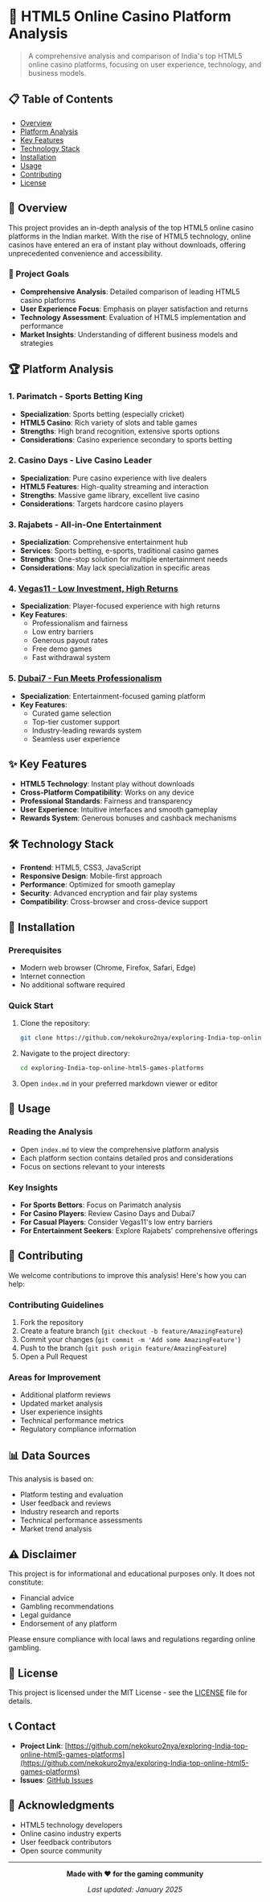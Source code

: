 # 🎰 HTML5 Online Casino Platform Analysis

> A comprehensive analysis and comparison of India's top HTML5 online casino platforms, focusing on user experience, technology, and business models.

## 📋 Table of Contents

- [Overview](#overview)
- [Platform Analysis](#platform-analysis)
- [Key Features](#key-features)
- [Technology Stack](#technology-stack)
- [Installation](#installation)
- [Usage](#usage)
- [Contributing](#contributing)
- [License](#license)

## 🌟 Overview

This project provides an in-depth analysis of the top HTML5 online casino platforms in the Indian market. With the rise of HTML5 technology, online casinos have entered an era of instant play without downloads, offering unprecedented convenience and accessibility.

### 🎯 Project Goals

- **Comprehensive Analysis**: Detailed comparison of leading HTML5 casino platforms
- **User Experience Focus**: Emphasis on player satisfaction and returns
- **Technology Assessment**: Evaluation of HTML5 implementation and performance
- **Market Insights**: Understanding of different business models and strategies

## 🏆 Platform Analysis

### 1. Parimatch - Sports Betting King
- **Specialization**: Sports betting (especially cricket)
- **HTML5 Casino**: Rich variety of slots and table games
- **Strengths**: High brand recognition, extensive sports options
- **Considerations**: Casino experience secondary to sports betting

### 2. Casino Days - Live Casino Leader
- **Specialization**: Pure casino experience with live dealers
- **HTML5 Features**: High-quality streaming and interaction
- **Strengths**: Massive game library, excellent live casino
- **Considerations**: Targets hardcore casino players

### 3. Rajabets - All-in-One Entertainment
- **Specialization**: Comprehensive entertainment hub
- **Services**: Sports betting, e-sports, traditional casino games
- **Strengths**: One-stop solution for multiple entertainment needs
- **Considerations**: May lack specialization in specific areas

### 4. [Vegas11 - Low Investment, High Returns](https://www.vegas11.love/?uagt=vegas0904&path=signup)
- **Specialization**: Player-focused experience with high returns
- **Key Features**:
  - Professionalism and fairness
  - Low entry barriers
  - Generous payout rates
  - Free demo games
  - Fast withdrawal system

### 5. [Dubai7 - Fun Meets Professionalism](https://www.dubai7.fun/)
- **Specialization**: Entertainment-focused gaming platform
- **Key Features**:
  - Curated game selection
  - Top-tier customer support
  - Industry-leading rewards system
  - Seamless user experience

## ✨ Key Features

- **HTML5 Technology**: Instant play without downloads
- **Cross-Platform Compatibility**: Works on any device
- **Professional Standards**: Fairness and transparency
- **User Experience**: Intuitive interfaces and smooth gameplay
- **Rewards System**: Generous bonuses and cashback mechanisms

## 🛠️ Technology Stack

- **Frontend**: HTML5, CSS3, JavaScript
- **Responsive Design**: Mobile-first approach
- **Performance**: Optimized for smooth gameplay
- **Security**: Advanced encryption and fair play systems
- **Compatibility**: Cross-browser and cross-device support

## 🚀 Installation

### Prerequisites
- Modern web browser (Chrome, Firefox, Safari, Edge)
- Internet connection
- No additional software required

### Quick Start
1. Clone the repository:
   ```bash
   git clone https://github.com/nekokuro2nya/exploring-India-top-online-html5-games-platforms.git
   ```

2. Navigate to the project directory:
   ```bash
   cd exploring-India-top-online-html5-games-platforms
   ```

3. Open `index.md` in your preferred markdown viewer or editor

## 📖 Usage

### Reading the Analysis
- Open `index.md` to view the comprehensive platform analysis
- Each platform section contains detailed pros and considerations
- Focus on sections relevant to your interests

### Key Insights
- **For Sports Bettors**: Focus on Parimatch analysis
- **For Casino Players**: Review Casino Days and Dubai7
- **For Casual Players**: Consider Vegas11's low entry barriers
- **For Entertainment Seekers**: Explore Rajabets' comprehensive offerings

## 🤝 Contributing

We welcome contributions to improve this analysis! Here's how you can help:

### Contributing Guidelines
1. Fork the repository
2. Create a feature branch (`git checkout -b feature/AmazingFeature`)
3. Commit your changes (`git commit -m 'Add some AmazingFeature'`)
4. Push to the branch (`git push origin feature/AmazingFeature`)
5. Open a Pull Request

### Areas for Improvement
- Additional platform reviews
- Updated market analysis
- User experience insights
- Technical performance metrics
- Regulatory compliance information

## 📊 Data Sources

This analysis is based on:
- Platform testing and evaluation
- User feedback and reviews
- Industry research and reports
- Technical performance assessments
- Market trend analysis

## ⚠️ Disclaimer

This project is for informational and educational purposes only. It does not constitute:
- Financial advice
- Gambling recommendations
- Legal guidance
- Endorsement of any platform

Please ensure compliance with local laws and regulations regarding online gambling.

## 📄 License

This project is licensed under the MIT License - see the [LICENSE](LICENSE) file for details.

## 📞 Contact

- **Project Link**: [https://github.com/nekokuro2nya/exploring-India-top-online-html5-games-platforms](https://github.com/nekokuro2nya/exploring-India-top-online-html5-games-platforms)
- **Issues**: [GitHub Issues](https://github.com/nekokuro2nya/exploring-India-top-online-html5-games-platforms/issues)

## 🙏 Acknowledgments

- HTML5 technology developers
- Online casino industry experts
- User feedback contributors
- Open source community

---

<div align="center">

**Made with ❤️ for the gaming community**

*Last updated: January 2025*

</div>
